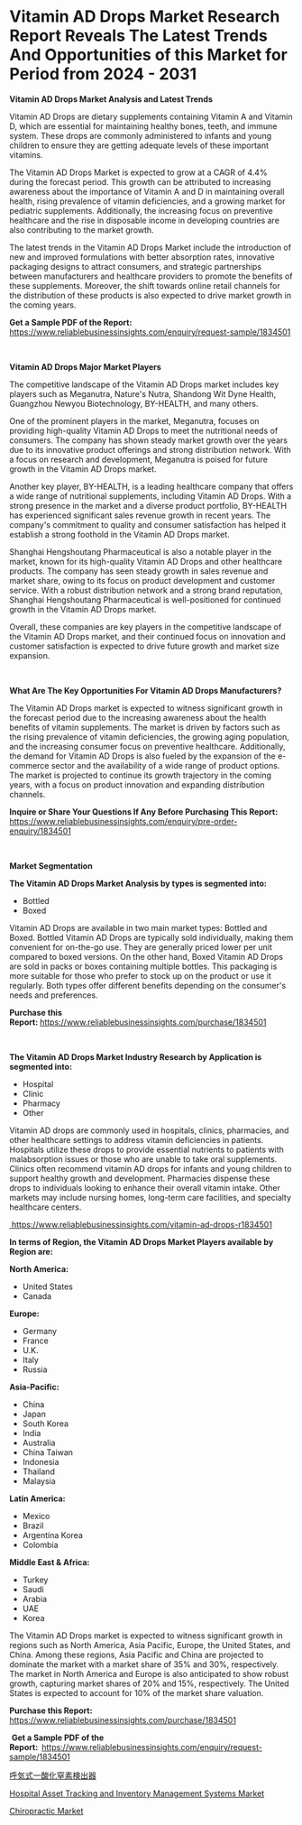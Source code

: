 <p><h1>Vitamin AD Drops Market Research Report Reveals The Latest Trends And Opportunities of this Market for Period from 2024 - 2031</h1></p><p><strong>Vitamin AD Drops Market Analysis and Latest Trends</strong></p>
<p><p>Vitamin AD Drops are dietary supplements containing Vitamin A and Vitamin D, which are essential for maintaining healthy bones, teeth, and immune system. These drops are commonly administered to infants and young children to ensure they are getting adequate levels of these important vitamins.</p><p>The Vitamin AD Drops Market is expected to grow at a CAGR of 4.4% during the forecast period. This growth can be attributed to increasing awareness about the importance of Vitamin A and D in maintaining overall health, rising prevalence of vitamin deficiencies, and a growing market for pediatric supplements. Additionally, the increasing focus on preventive healthcare and the rise in disposable income in developing countries are also contributing to the market growth.</p><p>The latest trends in the Vitamin AD Drops Market include the introduction of new and improved formulations with better absorption rates, innovative packaging designs to attract consumers, and strategic partnerships between manufacturers and healthcare providers to promote the benefits of these supplements. Moreover, the shift towards online retail channels for the distribution of these products is also expected to drive market growth in the coming years.</p></p>
<p><strong>Get a Sample PDF of the Report:&nbsp;</strong> <a href="https://www.reliablebusinessinsights.com/enquiry/request-sample/1834501">https://www.reliablebusinessinsights.com/enquiry/request-sample/1834501</a></p>
<p>&nbsp;</p>
<p><strong>Vitamin AD Drops Major Market Players</strong></p>
<p><p>The competitive landscape of the Vitamin AD Drops market includes key players such as Meganutra, Nature's Nutra, Shandong Wit Dyne Health, Guangzhou Newyou Biotechnology, BY-HEALTH, and many others. </p><p>One of the prominent players in the market, Meganutra, focuses on providing high-quality Vitamin AD Drops to meet the nutritional needs of consumers. The company has shown steady market growth over the years due to its innovative product offerings and strong distribution network. With a focus on research and development, Meganutra is poised for future growth in the Vitamin AD Drops market.</p><p>Another key player, BY-HEALTH, is a leading healthcare company that offers a wide range of nutritional supplements, including Vitamin AD Drops. With a strong presence in the market and a diverse product portfolio, BY-HEALTH has experienced significant sales revenue growth in recent years. The company's commitment to quality and consumer satisfaction has helped it establish a strong foothold in the Vitamin AD Drops market.</p><p>Shanghai Hengshoutang Pharmaceutical is also a notable player in the market, known for its high-quality Vitamin AD Drops and other healthcare products. The company has seen steady growth in sales revenue and market share, owing to its focus on product development and customer service. With a robust distribution network and a strong brand reputation, Shanghai Hengshoutang Pharmaceutical is well-positioned for continued growth in the Vitamin AD Drops market.</p><p>Overall, these companies are key players in the competitive landscape of the Vitamin AD Drops market, and their continued focus on innovation and customer satisfaction is expected to drive future growth and market size expansion.</p></p>
<p>&nbsp;</p>
<p><strong>What Are The Key Opportunities For Vitamin AD Drops Manufacturers?</strong></p>
<p><p>The Vitamin AD Drops market is expected to witness significant growth in the forecast period due to the increasing awareness about the health benefits of vitamin supplements. The market is driven by factors such as the rising prevalence of vitamin deficiencies, the growing aging population, and the increasing consumer focus on preventive healthcare. Additionally, the demand for Vitamin AD Drops is also fueled by the expansion of the e-commerce sector and the availability of a wide range of product options. The market is projected to continue its growth trajectory in the coming years, with a focus on product innovation and expanding distribution channels.</p></p>
<p><strong>Inquire or Share Your Questions If Any Before Purchasing This Report:</strong> <a href="https://www.reliablebusinessinsights.com/enquiry/pre-order-enquiry/1834501">https://www.reliablebusinessinsights.com/enquiry/pre-order-enquiry/1834501</a></p>
<p>&nbsp;</p>
<p><strong>Market Segmentation</strong></p>
<p><strong>The Vitamin AD Drops Market Analysis by types is segmented into:</strong></p>
<p><ul><li>Bottled</li><li>Boxed</li></ul></p>
<p><p>Vitamin AD Drops are available in two main market types: Bottled and Boxed. Bottled Vitamin AD Drops are typically sold individually, making them convenient for on-the-go use. They are generally priced lower per unit compared to boxed versions. On the other hand, Boxed Vitamin AD Drops are sold in packs or boxes containing multiple bottles. This packaging is more suitable for those who prefer to stock up on the product or use it regularly. Both types offer different benefits depending on the consumer's needs and preferences.</p></p>
<p><strong>Purchase this Report:&nbsp;</strong><a href="https://www.reliablebusinessinsights.com/purchase/1834501">https://www.reliablebusinessinsights.com/purchase/1834501</a></p>
<p>&nbsp;</p>
<p><strong>The Vitamin AD Drops Market Industry Research by Application is segmented into:</strong></p>
<p><ul><li>Hospital</li><li>Clinic</li><li>Pharmacy</li><li>Other</li></ul></p>
<p><p>Vitamin AD drops are commonly used in hospitals, clinics, pharmacies, and other healthcare settings to address vitamin deficiencies in patients. Hospitals utilize these drops to provide essential nutrients to patients with malabsorption issues or those who are unable to take oral supplements. Clinics often recommend vitamin AD drops for infants and young children to support healthy growth and development. Pharmacies dispense these drops to individuals looking to enhance their overall vitamin intake. Other markets may include nursing homes, long-term care facilities, and specialty healthcare centers.</p></p>
<p><a href="https://www.reliablebusinessinsights.com/vitamin-ad-drops-r1834501">&nbsp;https://www.reliablebusinessinsights.com/vitamin-ad-drops-r1834501</a></p>
<p><strong>In terms of Region, the Vitamin AD Drops Market Players available by Region are:</strong></p>
<p>
    <p> <strong> North America: </strong>
        <ul>
            <li>United States</li>
            <li>Canada</li>
        </ul>
        </p> 
    <p> <strong> Europe: </strong>
        <ul>
            <li>Germany</li>
            <li>France</li>
            <li>U.K.</li>
            <li>Italy</li>
            <li>Russia</li>
        </ul>
        </p> 
    <p> <strong> Asia-Pacific: </strong>
        <ul>
            <li>China</li>
            <li>Japan</li>
            <li>South Korea</li>
            <li>India</li>
            <li>Australia</li>
            <li>China Taiwan</li>
            <li>Indonesia</li>
            <li>Thailand</li>
            <li>Malaysia</li>
        </ul>
        </p> 
    <p> <strong> Latin America: </strong>
        <ul>
            <li>Mexico</li>
            <li>Brazil</li>
            <li>Argentina Korea</li>
            <li>Colombia</li>
        </ul>
        </p> 
    <p> <strong> Middle East & Africa: </strong>
        <ul>
            <li>Turkey</li>
            <li>Saudi</li>
            <li>Arabia</li>
            <li>UAE</li>
            <li>Korea</li>
        </ul>
    </p>
    </p>
<p><p>The Vitamin AD Drops market is expected to witness significant growth in regions such as North America, Asia Pacific, Europe, the United States, and China. Among these regions, Asia Pacific and China are projected to dominate the market with a market share of 35% and 30%, respectively. The market in North America and Europe is also anticipated to show robust growth, capturing market shares of 20% and 15%, respectively. The United States is expected to account for 10% of the market share valuation.</p></p>
<p><strong>Purchase this Report: </strong><a href="https://www.reliablebusinessinsights.com/purchase/1834501">https://www.reliablebusinessinsights.com/purchase/1834501</a></p>
<p>&nbsp;<strong>Get a Sample PDF of the Report:&nbsp;&nbsp;</strong><a href="https://www.reliablebusinessinsights.com/enquiry/request-sample/1834501">https://www.reliablebusinessinsights.com/enquiry/request-sample/1834501</a></p>
<p><strong></strong></p>
<p><p><a href="https://github.com/CarlieShields/Market-Research-Report-List-2/blob/main/7454699178799.md">呼気式一酸化窒素検出器</a></p><p><a href="https://github.com/EbonyHane1955/Market-Research-Report-List-2/blob/main/hospital-asset-tracking-and-inventory-management-systems-market.md">Hospital Asset Tracking and Inventory Management Systems Market</a></p><p><a href="https://github.com/kathiaseamanalvaradovlprc2h/Market-Research-Report-List-3/blob/main/chiropractic-market.md">Chiropractic Market</a></p></p>